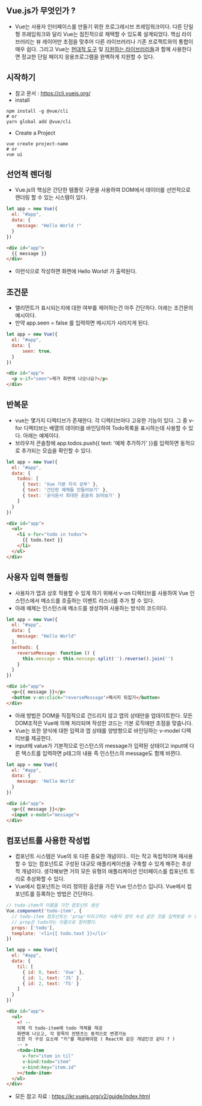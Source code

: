 ## Vue.js가 무엇인가 ?
- Vue는 사용자 인터페이스를 만들기 위한 프로그레시브 프레임워크이다. 다른 단일형 프레임워크와 달리 Vue는 점진적으로 채택할 수 있도록 설계되었다. 핵심 라이브러리는 뷰 레이어만 초점을 맞추어 다른 라이브러리나 기존 프로젝트와의 통합이 매우 쉽다. 그리고 Vue는 <a href="https://kr.vuejs.org/v2/guide/single-file-components.html">현대적 도구</a> 및 <a href="https://github.com/vuejs/awesome-vue#components--libraries">지원하는 라이브러리들</a>과 함께 사용한다면 정교한 단일 페이지 응용프로그램을 완벽하게 지원할 수 있다.

## 시작하기
- 참고 문서 : https://cli.vuejs.org/
- install
```
npm install -g @vue/cli
# or
yarn global add @vue/cli
```
- Create a Project
```
vue create project-name
# or
vue ui
```

## 선언적 렌더링
- Vue.js의 핵심은 간단한 템플릿 구문을 사용하여 DOM에서 데이터를 선언적으로 렌더링 할 수 있는 시스템이 있다.
```javascript
let app = new Vue({
  el: "#app",
  data: {
    message: "Hello World !"
  }
})
```
```html
<div id="app">
  {{ message }}
</div>
```
- 이런식으로 작성하면 화면에 Hello World! 가 출력된다.

## 조건문
- 엘리먼트가 표시되는지에 대한 여부를 제어하는건 아주 간단하다. 아래는 조건문의 예시이다.
- 만약 app.seen = false 를 입력하면 메시지가 사라지게 된다.
```javascript
let app = new Vue({
  el: "#app",
  data: {
      seen: true,
  }
})
```
```html
<div id="app">
  <p v-if="seen">제가 화면에 나오나요?</p>
</div>
```
## 반복문
- vue는 몇가지 디렉티브가 존재한다. 각 디렉티브마다 고유한 기능이 있다. 그 중 v-for 디렉티브는 배열의 데이터를 바인딩하여 Todo목록을 표시하는데 사용할 수 있다. 아래는 예제이다.
- 브라우저 콘솔창에 app.todos.push({ text: '예제 추가하기' }}를 입력하면 동적으로 추가되는 모습을 확인할 수 있다.
```javascript
let app = new Vue({
  el: "#app",
  data: {
    todos: [
      { text: 'Vue 기본 지식 공부' },
      { text: '간단한 예제들 만들어보기' },
      { text: '공식문서 최대한 꼼꼼히 읽어보기' }
    ]
  }
})
```
```html
<div id="app">
  <ul>
    <li v-for="todo in todos">
      {{ todo.text }}
    </li>
  </ul>
</div>
```

## 사용자 입력 핸들링
- 사용자가 앱과 상호 작용할 수 있게 하기 위해서 v-on 디렉티브를 사용하여 Vue 인스턴스에서 메소드를 호출하는 이벤트 리스너를 추가 할 수 있다.
- 아래 예제는 인스턴스에 메소드를 생성하여 사용하는 방식의 코드이다.
```javascript
let app = new Vue({
  el: "#app",
  data: {
    message: "Hello World"
  },
  methods: {
    reverseMessage: function () {
      this.message = this.message.split('').reverse().join('')
    }
  }
})
```
```html
<div id="app">
  <p>{{ message }}</p>
  <button v-on:click="reverseMessage">메시지 뒤집기</button>
</div>
```
- 아래 방법은 DOM을 직접적으로 건드리지 않고 앱의 상태만을 업데이트한다. 모든 DOM조작은 Vue에 의해 처리되며 작성한 코드는 기본 로직에만 초점을 맞춥니다.
- Vue는 또한 양식에 대한 입력과 앱 상태를 양방향으로 바인딩하는 v-model 디렉티브를 제공한다.
- input에 value가 기본적으로 인스턴스의 message가 입력된 상태이고 input에 다른 텍스트를 입력하면 p태그의 내용 즉 인스턴스의 message도 함께 바뀐다.
```javascript
let app = new Vue({
  el: "#app",
  data: {
    message: 'Hello World'
  }
})
```
```html
<div id="app">
  <p>{{ message }}</p>
  <input v-model="message">
</div>
```

## 컴포넌트를 사용한 작성법
- 컴포넌트 시스템은 Vue의 또 다른 중요한 개념이다.. 이는 작고 독립적이며 재사용할 수 있는 컴포넌트로 구성된 대규모 애플리케이션을 구축할 수 있게 해주는 추상적 개념이다. 생각해보면 거의 모든 유형의 애플리케이션 인터페이스를 컴포넌트 트리로 추상화할 수 있다.
- Vue에서 컴포넌트는 미리 정의된 옵션을 가진 Vue 인스턴스 입니다. Vue에서 컴포넌트를 등록하는 방법은 간단하다.
```javascript
// todo-item의 이름을 가진 컴포넌트 생성
Vue.component('todo-item', {
  // todo-item 컴포넌트는 'prop'이라고하는 사용자 정의 속성 같은 것을 입력받을 수 있다.
  // prop은 todo라는 이름으로 정의했다.
  props: ['todo'],
  template: '<li>{{ todo.text }}</li>'
})

let app = new Vue({
  el: "#app",
  data: {
    til: [
      { id: 0, text: 'Vue' },
      { id: 1, text: 'JS' },
      { id: 2, text: 'TS' }
    ]
  }
})
```
```html
<div id="app">
  <ul>
    <! --
    이제 각 todo-item에 todo 객체를 제공
    화면에 나오고, 각 항목의 컨텐츠는 동적으로 변경가능
    또한 각 구성 요소에 "키"를 제공해야함 ( React와 같은 개념인것 같다 ? )
    -- >
    <todo-item
      v-for="item in til"
      v-bind:todo="item"
      v-bind:key="item.id"
    ></todo-item>
  </ul>
</div>
```

- 모든 참고 자료 : https://kr.vuejs.org/v2/guide/index.html
